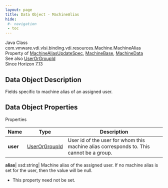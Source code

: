 ```yaml
---
layout: page
title: Data Object - MachineAlias
hide:
 #- navigation
 - toc
---
```






Java Class
    com.vmware.vdi.vlsi.binding.vdi.resources.Machine.MachineAlias  
Property of
     [MachineAliasUpdateSpec](vdi.resources.Machine.MachineAliasUpdateSpec.md#field_detail), [MachineBase](vdi.resources.Machine.MachineBase.md#field_detail), [MachineData](vdi.resources.Machine.MachineData.md#field_detail)  
See also
     [UserOrGroupId](vdi.entity.UserOrGroupId.md)  
Since 
    Horizon 7.13

## Data Object Description 

Fields specific to machine alias of an assigned user. 

## Data Object Properties

Properties

Name |  Type |  Description   
---|---|---  
**user**| [UserOrGroupId](vdi.entity.UserOrGroupId.md)|  User id of the user for whom this machine alias corresponds to. This cannot be a group.   
  
**alias**|  xsd:string|  Machine alias of the assigned user. If no machine alias is set for the user, then the value will be null.   


 * This property need not be set.

  
  

  

